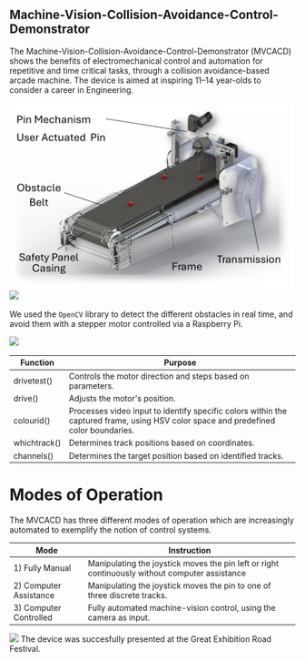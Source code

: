 ## Machine-Vision-Collision-Avoidance-Control-Demonstrator

The Machine-Vision-Collision-Avoidance-Control-Demonstrator (MVCACD) shows the benefits of electromechanical control and automation for repetitive and time critical tasks, through a collision avoidance-based arcade machine. The device is aimed at inspiring 11–14 year-olds to consider a career in Engineering. 

<img src="https://github.com/MattJmt/Machine-Vision-Collision-Avoidance-Control-Demonstrator/blob/main/figures/Device_Labeled.png" width="500"/> <img src="https://github.com/MattJmt/Machine-Vision-Collision-Avoidance-Control-Demonstrator/blob/main/gifs/exhibition.gif" width="280"/>


We used the `OpenCV` library to detect the different obstacles in real time, and avoid them with a stepper motor controlled via a Raspberry Pi. 

<img src="https://github.com/MattJmt/Machine-Vision-Collision-Avoidance-Control-Demonstrator/blob/main/gifs/ObstacleDetection.gif" width="200"/>


| Function | Purpose |
|---------|---------|
|drivetest()| Controls the motor direction and steps based on parameters.|
|drive()| Adjusts the motor's position.|
|colourid()| Processes video input to identify specific colors within the captured frame, using HSV color space and predefined color boundaries.|
|whichtrack()| Determines track positions based on coordinates.|
|channels()| Determines the target position based on identified tracks.|


# Modes of Operation

The MVCACD has three different modes of operation which are increasingly automated to exemplify the notion of control systems.

| Mode | Instruction |
|---------|---------|
|1) Fully Manual | Manipulating the joystick moves the pin left or right continuously without computer assistance|
|2) Computer Assistance | Manipulating the joystick moves the pin to one of three discrete tracks.|
|3) Computer Controlled | Fully automated machine-vision control, using the camera as input.|


<img src="https://github.com/MattJmt/Machine-Vision-Collision-Avoidance-Control-Demonstrator/blob/main/gifs/Joystick_Mode1.gif" width="200"/>
The device was succesfully presented at the Great Exhibition Road Festival.
